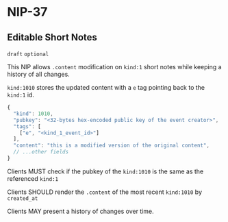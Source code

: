 
NIP-37
======

Editable Short Notes
--------------------

`draft` `optional`

This NIP allows `.content` modification on `kind:1` short notes while keeping a history of all changes.  

`kind:1010` stores the updated content with a `e` tag pointing back to the `kind:1` id. 

```js
{
  "kind": 1010,
  "pubkey": "<32-bytes hex-encoded public key of the event creator>",
  "tags": [
    ["e", "<kind_1_event_id>"]
  ],
  "content": "this is a modified version of the original content",
  // ...other fields
}
```

Clients MUST check if the pubkey of the `kind:1010` is the same as the referenced `kind:1`

Clients SHOULD render the `.content` of the most recent `kind:1010` by `created_at`

Clients MAY present a history of changes over time. 
